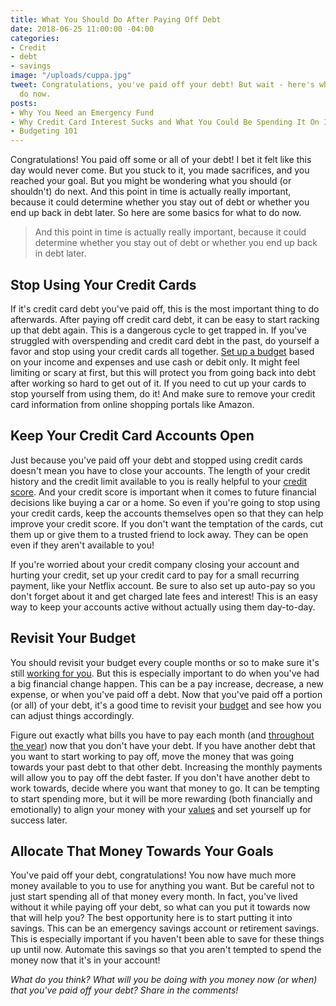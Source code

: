 ```yaml
---
title: What You Should Do After Paying Off Debt
date: 2018-06-25 11:00:00 -04:00
categories:
- Credit
- debt
- savings
image: "/uploads/cuppa.jpg"
tweet: Congratulations, you've paid off your debt! But wait - here's what you should
  do now.
posts:
- Why You Need an Emergency Fund
- Why Credit Card Interest Sucks and What You Could Be Spending It On Instead
- Budgeting 101
---
```


Congratulations! You paid off some or all of your debt! I bet it felt like this day would never come. But you stuck to it, you made sacrifices, and you reached your goal. But you might be wondering what you should (or shouldn't) do next. And this point in time is actually really important, because it could determine whether you stay out of debt or whether you end up back in debt later. So here are some basics for what to do now.

> And this point in time is actually really important, because it could determine whether you stay out of debt or whether you end up back in debt later.

## Stop Using Your Credit Cards

If it's credit card debt you've paid off, this is the most important thing to do afterwards. After paying off credit card debt, it can be easy to start racking up that debt again. This is a dangerous cycle to get trapped in. If you've struggled with overspending and credit card debt in the past, do yourself a favor and stop using your credit cards all together. [Set up a budget](https://www.maggiegermano.com/blog/how-to-create-a-budget-that-works-for-you/) based on your income and expenses and use cash or debit only. It might feel limiting or scary at first, but this will protect you from going back into debt after working so hard to get out of it. If you need to cut up your cards to stop yourself from using them, do it! And make sure to remove your credit card information from online shopping portals like Amazon.

## Keep Your Credit Card Accounts Open

Just because you've paid off your debt and stopped using credit cards doesn't mean you have to close your accounts. The length of your credit history and the credit limit available to you is really helpful to your [credit score](https://www.maggiegermano.com/blog/care-about-your-credit-score). And your credit score is important when it comes to future financial decisions like buying a car or a home. So even if you're going to stop using your credit cards, keep the accounts themselves open so that they can help improve your credit score. If you don't want the temptation of the cards, cut them up or give them to a trusted friend to lock away. They can be open even if they aren't available to you! 

If you're worried about your credit company closing your account and hurting your credit, set up your credit card to pay for a small recurring payment, like your Netflix account. Be sure to also set up auto-pay so you don't forget about it and get charged late fees and interest! This is an easy way to keep your accounts active without actually using them day-to-day.

## Revisit Your Budget

You should revisit your budget every couple months or so to make sure it's still [working for you](https://www.maggiegermano.com/blog/how-to-create-a-budget-that-works-for-you/). But this is especially important to do when you've had a big financial change happen. This can be a pay increase, decrease, a new expense, or when you've paid off a debt. Now that you've paid off a portion (or all) of your debt, it's a good time to revisit your [budget](https://www.maggiegermano.com/blog/budgeting-101/) and see how you can adjust things accordingly.

Figure out exactly what bills you have to pay each month (and [throughout the year](https://www.maggiegermano.com/blog/prepare-for-non-monthly-expenses)) now that you don't have your debt. If you have another debt that you want to start working to pay off, move the money that was going towards your past debt to that other debt. Increasing the monthly payments will allow you to pay off the debt faster. If you don't have another debt to work towards, decide where you want that money to go. It can be tempting to start spending more, but it will be more rewarding (both financially and emotionally) to align your money with your [values](https://www.maggiegermano.com/blog/do-your-habits-and-values-align/) and set yourself up for success later.

## Allocate That Money Towards Your Goals

You've paid off your debt, congratulations! You now have much more money available to you to use for anything you want. But be careful not to just start spending all of that money every month. In fact, you've lived without it while paying off your debt, so what can you put it towards now that will help you? The best opportunity here is to start putting it into savings. This can be an emergency savings account or retirement savings. This is especially important if you haven't been able to save for these things up until now. Automate this savings so that you aren't tempted to spend the money now that it's in your account!

*What do you think? What will you be doing with you money now (or when) that you've paid off your debt? Share in the comments!*